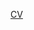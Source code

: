 [CV](https://github.com/jadesiu/jadesiu.github.io/blob/6a0bca48a03bf832feb62b7125506cdb9f0efb7a/2309_Jade_Siu%20CV.pdf) <br/>
